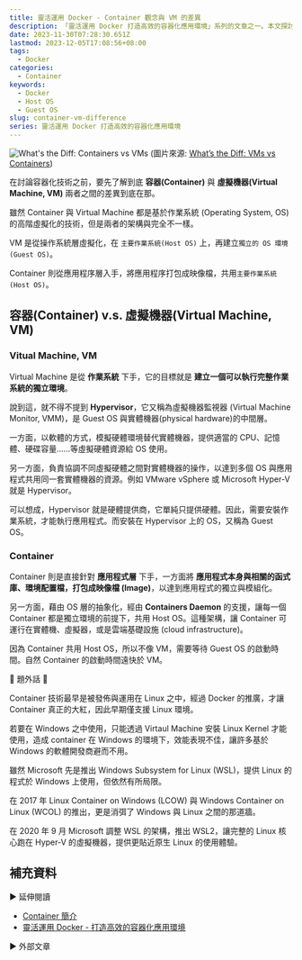 ```yaml
---
title: 靈活運用 Docker - Container 觀念與 VM 的差異
description: 「靈活運用 Docker 打造高效的容器化應用環境」系列的文章之一。本文探討虛擬機器 (Virtual Machine, VM) 與容器 (Container) 技術的差異。 VM 是從操作系統層虛擬化，建立 Guest OS 環境；Container 則從應用程序層入手，將應用程序打包成映像檔，共用 Host OS。
date: 2023-11-30T07:28:30.651Z
lastmod: 2023-12-05T17:08:56+08:00
tags:
  - Docker
categories:
  - Container
keywords:
  - Docker
  - Host OS
  - Guest OS
slug: container-vm-difference
series: 靈活運用 Docker 打造高效的容器化應用環境
---
```


![What's the Diff: Containers vs VMs](https://www.backblaze.com/blog/wp-content/uploads/2018/06/whats-the-diff-container-vs-vm.jpg)
(圖片來源: [What’s the Diff: VMs vs Containers](https://www.backblaze.com/blog/vm-vs-containers/))

在討論容器化技術之前，要先了解到底 **容器(Container)** 與 **虛擬機器(Virtual Machine, VM)** 兩者之間的差異到底在那。

雖然 Container 與 Virtual Machine 都是基於作業系統 (Operating System, OS) 的高階虛擬化的技術，但是兩者的架構與完全不一樣。

VM 是從操作系統層虛擬化，在 `主要作業系統(Host OS)` 上，再建立`獨立的 OS 環境(Guest OS)`。

Container 則從應用程序層入手，將應用程序打包成映像檔，共用`主要作業系統(Host OS)`。

## 容器(Container) v.s. 虛擬機器(Virtual Machine, VM)

### Vitual Machine, VM

Virtual Machine 是從 **作業系統** 下手，它的目標就是 **建立一個可以執行完整作業系統的獨立環境**。

說到這，就不得不提到 **Hypervisor**，它又稱為虛擬機器監視器 (Virtual Machine Monitor, VMM)，是 Guest OS 與實體機器(physical hardware)的中間層。

一方面，以軟體的方式，模擬硬體環境替代實體機器，提供適當的 CPU、記憶體、硬碟容量……等虛擬硬體資源給 OS 使用。

另一方面，負責協調不同虛擬硬體之間對實體機器的操作，以達到多個 OS 與應用程式共用同一套實體機器的資源。例如 VMware vSphere 或 Microsoft Hyper-V 就是 Hypervisor。

可以想成，Hypervisor 就是硬體提供商，它單純只提供硬體。因此，需要安裝作業系統，才能執行應用程式。而安裝在 Hypervisor 上的 OS，又稱為 Guest OS。

### Container

Container 則是直接針對 **應用程式層** 下手，一方面將 **應用程式本身與相關的函式庫、環境配置檔，打包成映像檔 (Image)**，以達到應用程式的獨立與模組化。

另一方面，藉由 OS 層的抽象化，經由 **Containers Daemon** 的支援，讓每一個 Container 都是獨立環境的前提下，共用 Host OS。這種架構，讓 Container 可運行在實體機、虛擬器，或是雲端基礎設施 (cloud infrastructure)。

因為 Container 共用 Host OS，所以不像 VM，需要等待 Guest OS 的啟動時間。自然 Container 的啟動時間遠快於 VM。

🔔 題外話 🔔

Container 技術最早是被發佈與運用在 Linux 之中，經過 Docker 的推廣，才讓 Container 真正的大紅，因此早期僅支援 Linux 環境。

若要在 Windows 之中使用，只能透過 Virtaul Machine 安裝 Linux Kernel 才能使用，造成 container 在 Windows 的環境下，效能表現不佳，讓許多基於 Windows 的軟體開發商避而不用。

雖然 Microsoft 先是推出 Windows Subsystem for Linux (WSL)，提供 Linux 的程式於 Windows 上使用，但依然有所局限。

在 2017 年 Linux Container on Windows (LCOW) 與 Windows Container on Linux (WCOL) 的推出，更是消弭了 Windows 與 Linux 之間的那道牆。

在 2020 年 9 月 Microsoft 調整 WSL 的架構，推出 WSL2，讓完整的 Linux 核心跑在 Hyper-V 的虛擬機器，提供更貼近原生 Linux 的使用體驗。

## 補充資料

▶ 延伸閱讀

- [Container 簡介](../../build-automated-deploy/container-intro/index.md)
- [靈活運用 Docker - 打造高效的容器化應用環境](../flexibly-use-docker-foreword/index.md)

▶ 外部文章
